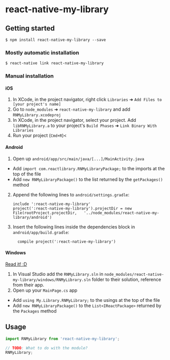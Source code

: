 
# react-native-my-library

## Getting started

`$ npm install react-native-my-library --save`

### Mostly automatic installation

`$ react-native link react-native-my-library`

### Manual installation


#### iOS

1. In XCode, in the project navigator, right click `Libraries` ➜ `Add Files to [your project's name]`
2. Go to `node_modules` ➜ `react-native-my-library` and add `RNMyLibrary.xcodeproj`
3. In XCode, in the project navigator, select your project. Add `libRNMyLibrary.a` to your project's `Build Phases` ➜ `Link Binary With Libraries`
4. Run your project (`Cmd+R`)<

#### Android

1. Open up `android/app/src/main/java/[...]/MainActivity.java`
  - Add `import com.reactlibrary.RNMyLibraryPackage;` to the imports at the top of the file
  - Add `new RNMyLibraryPackage()` to the list returned by the `getPackages()` method
2. Append the following lines to `android/settings.gradle`:
  	```
  	include ':react-native-my-library'
  	project(':react-native-my-library').projectDir = new File(rootProject.projectDir, 	'../node_modules/react-native-my-library/android')
  	```
3. Insert the following lines inside the dependencies block in `android/app/build.gradle`:
  	```
      compile project(':react-native-my-library')
  	```

#### Windows
[Read it! :D](https://github.com/ReactWindows/react-native)

1. In Visual Studio add the `RNMyLibrary.sln` in `node_modules/react-native-my-library/windows/RNMyLibrary.sln` folder to their solution, reference from their app.
2. Open up your `MainPage.cs` app
  - Add `using My.Library.RNMyLibrary;` to the usings at the top of the file
  - Add `new RNMyLibraryPackage()` to the `List<IReactPackage>` returned by the `Packages` method


## Usage
```javascript
import RNMyLibrary from 'react-native-my-library';

// TODO: What to do with the module?
RNMyLibrary;
```
  
